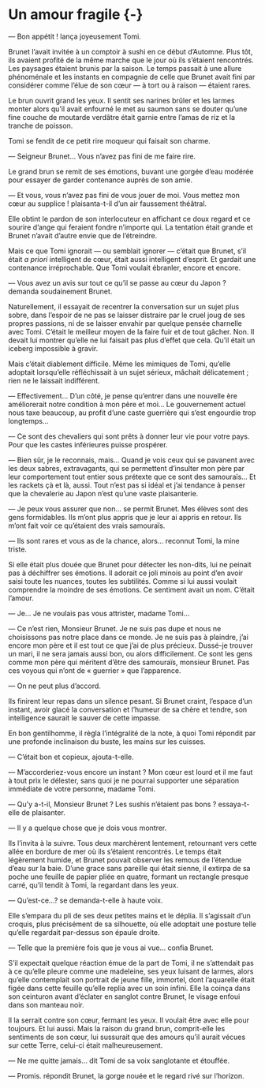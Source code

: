 # Un amour fragile {-}

— Bon appétit ! lança joyeusement Tomi.

Brunet l’avait invitée à un comptoir à sushi en ce début d’Automne. Plus tôt,
ils avaient profité de la même marche que le jour où ils s’étaient rencontrés.
Les paysages étaient brunis par la saison. Le temps passait à une allure
phénoménale et les instants en compagnie de celle que Brunet avait fini par
considérer comme l’élue de son cœur — à tort ou à raison — étaient rares.

Le brun ouvrit grand les yeux. Il sentit ses narines brûler et les larmes
monter alors qu’il avait enfourné le met au saumon sans se douter qu’une fine
couche de moutarde verdâtre était garnie entre l’amas de riz et la tranche de
poisson.

Tomi se fendit de ce petit rire moqueur qui faisait son charme.

— Seigneur Brunet… Vous n’avez pas fini de me faire rire.

Le grand brun se remit de ses émotions, buvant une gorgée d’eau modérée pour
essayer de garder contenance auprès de son amie.

— Et vous, vous n’avez pas fini de vous jouer de moi. Vous mettez mon cœur au
supplice ! plaisanta-t-il d’un air faussement théâtral.

Elle obtint le pardon de son interlocuteur en affichant ce doux regard et ce
sourire d’ange qui feraient fondre n’importe qui. La tentation était grande et
Brunet n’avait d’autre envie que de l’étreindre.

Mais ce que Tomi ignorait — ou semblait ignorer — c’était que Brunet, s’il
était *a priori* intelligent de cœur, était aussi intelligent d’esprit. Et
gardait une contenance irréprochable. Que Tomi voulait ébranler, encore et
encore.

— Vous avez un avis sur tout ce qu’il se passe au cœur du Japon ? demanda
soudainement Brunet.

Naturellement, il essayait de recentrer la conversation sur un sujet plus
sobre, dans l’espoir de ne pas se laisser distraire par le cruel joug de ses
propres passions, ni de se laisser envahir par quelque pensée charnelle avec
Tomi. C’était le meilleur moyen de la faire fuir et de tout gâcher. Non. Il
devait lui montrer qu’elle ne lui faisait pas plus d’effet que cela. Qu’il
était un iceberg impossible à gravir.

Mais c’était diablement difficile. Même les mimiques de Tomi, qu’elle adoptait
lorsqu’elle réfléchissait à un sujet sérieux, mâchait délicatement ; rien ne
le laissait indifférent.

— Effectivement… D’un côté, je pense qu’entrer dans une nouvelle ère
améliorerait notre condition à mon père et moi… Le gouvernement actuel nous
taxe beaucoup, au profit d’une caste guerrière qui s’est engourdie trop
longtemps…

— Ce sont des chevaliers qui sont prêts à donner leur vie pour votre pays. Pour
que les castes inférieures puisse prospérer.

— Bien sûr, je le reconnais, mais… Quand je vois ceux qui se pavanent avec les
deux sabres, extravagants, qui se permettent d’insulter mon père par leur
comportement tout entier sous prétexte que ce sont des samouraïs… Et les
rackets çà et là, aussi. Tout n’est pas si idéal et j’ai tendance à penser que
la chevalerie au Japon n’est qu’une vaste plaisanterie.

— Je peux vous assurer que non… se permit Brunet. Mes élèves sont des gens
formidables. Ils m’ont plus appris que je leur ai appris en retour. Ils m’ont
fait voir ce qu’étaient des vrais samouraïs.

— Ils sont rares et vous as de la chance, alors… reconnut Tomi, la mine triste.

Si elle était plus douée que Brunet pour détecter les non-dits, lui ne peinait
pas à déchiffrer ses émotions. Il adorait ce joli minois au point d’en avoir
saisi toute les nuances, toutes les subtilités. Comme si lui aussi voulait
comprendre la moindre de ses émotions. Ce sentiment avait un nom. C’était
l’amour.

— Je… Je ne voulais pas vous attrister, madame Tomi…

— Ce n’est rien, Monsieur Brunet. Je ne suis pas dupe et nous ne choisissons
pas notre place dans ce monde. Je ne suis pas à plaindre, j’ai encore mon père
et il est tout ce que j’ai de plus précieux. Dussé-je trouver un mari, il ne
sera jamais aussi bon, ou alors difficilement. Ce sont les gens comme mon père
qui méritent d’être des samouraïs, monsieur Brunet. Pas ces voyous qui n’ont
de « guerrier » que l’apparence.

— On ne peut plus d’accord.

Ils finirent leur repas dans un silence pesant. Si Brunet craint, l’espace d’un
instant, avoir glacé la conversation et l’humeur de sa chère et tendre, son
intelligence saurait le sauver de cette impasse.

En bon gentilhomme, il règla l’intégralité de la note, à quoi Tomi répondit
par une profonde inclinaison du buste, les mains sur les cuisses.

— C’était bon et copieux, ajouta-t-elle.

— M’accorderiez-vous encore un instant ? Mon cœur est lourd et il me faut à
tout prix le délester, sans quoi je ne pourrai supporter une séparation
immédiate de votre personne, madame Tomi.

— Qu’y a-t-il, Monsieur Brunet ? Les sushis n’étaient pas bons ? essaya-t-elle
de plaisanter.

— Il y a quelque chose que je dois vous montrer.

Ils l’invita à la suivre. Tous deux marchèrent lentement, retournant vers cette
allée en bordure de mer où ils s’étaient rencontrés. Le temps était légèrement
humide, et Brunet pouvait observer les remous de l’étendue d’eau sur la baie.
D’une grace sans pareille qui était sienne, il extirpa de sa poche une feuille
de papier pliée en quatre, formant un rectangle presque carré, qu’il tendit à
Tomi, la regardant dans les yeux.

— Qu’est-ce…? se demanda-t-elle à haute voix.

Elle s’empara du pli de ses deux petites mains et le déplia. Il s’agissait d’un
croquis, plus précisément de sa silhouette, où elle adoptait une posture telle
qu’elle regardait par-dessus son épaule droite.

— Telle que la première fois que je vous ai vue… confia Brunet.

S’il expectait quelque réaction émue de la part de Tomi, il ne s’attendait pas
à ce qu’elle pleure comme une madeleine, ses yeux luisant de larmes, alors
qu’elle contemplait son portrait de jeune fille, immortel, dont l’aquarelle
était figée dans cette feuille qu’elle replia avec un soin infini. Elle la
coinça dans son ceinturon avant d’éclater en sanglot contre Brunet, le visage
enfoui dans son manteau noir.

Il la serrait contre son cœur, fermant les yeux. Il voulait être avec elle
pour toujours. Et lui aussi. Mais la raison du grand brun, comprit-elle les
sentiments de son cœur, lui sussurait que des amours qu’il aurait vécues sur
cette Terre, celui-ci était malheureusement.

— Ne me quitte jamais… dit Tomi de sa voix sanglotante et étouffée.

— Promis. répondit Brunet, la gorge nouée et le regard rivé sur l’horizon.
